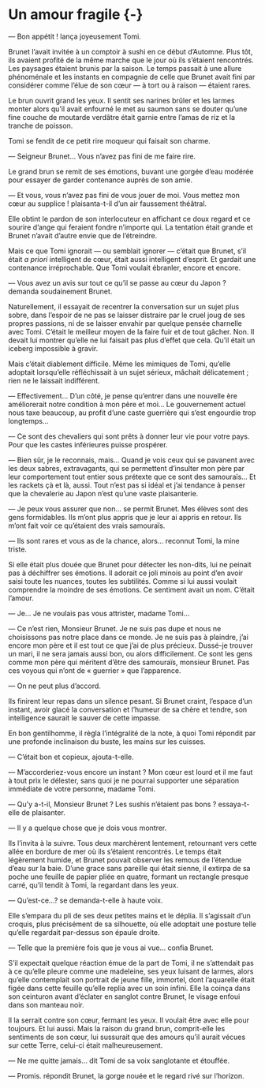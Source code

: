 # Un amour fragile {-}

— Bon appétit ! lança joyeusement Tomi.

Brunet l’avait invitée à un comptoir à sushi en ce début d’Automne. Plus tôt,
ils avaient profité de la même marche que le jour où ils s’étaient rencontrés.
Les paysages étaient brunis par la saison. Le temps passait à une allure
phénoménale et les instants en compagnie de celle que Brunet avait fini par
considérer comme l’élue de son cœur — à tort ou à raison — étaient rares.

Le brun ouvrit grand les yeux. Il sentit ses narines brûler et les larmes
monter alors qu’il avait enfourné le met au saumon sans se douter qu’une fine
couche de moutarde verdâtre était garnie entre l’amas de riz et la tranche de
poisson.

Tomi se fendit de ce petit rire moqueur qui faisait son charme.

— Seigneur Brunet… Vous n’avez pas fini de me faire rire.

Le grand brun se remit de ses émotions, buvant une gorgée d’eau modérée pour
essayer de garder contenance auprès de son amie.

— Et vous, vous n’avez pas fini de vous jouer de moi. Vous mettez mon cœur au
supplice ! plaisanta-t-il d’un air faussement théâtral.

Elle obtint le pardon de son interlocuteur en affichant ce doux regard et ce
sourire d’ange qui feraient fondre n’importe qui. La tentation était grande et
Brunet n’avait d’autre envie que de l’étreindre.

Mais ce que Tomi ignorait — ou semblait ignorer — c’était que Brunet, s’il
était *a priori* intelligent de cœur, était aussi intelligent d’esprit. Et
gardait une contenance irréprochable. Que Tomi voulait ébranler, encore et
encore.

— Vous avez un avis sur tout ce qu’il se passe au cœur du Japon ? demanda
soudainement Brunet.

Naturellement, il essayait de recentrer la conversation sur un sujet plus
sobre, dans l’espoir de ne pas se laisser distraire par le cruel joug de ses
propres passions, ni de se laisser envahir par quelque pensée charnelle avec
Tomi. C’était le meilleur moyen de la faire fuir et de tout gâcher. Non. Il
devait lui montrer qu’elle ne lui faisait pas plus d’effet que cela. Qu’il
était un iceberg impossible à gravir.

Mais c’était diablement difficile. Même les mimiques de Tomi, qu’elle adoptait
lorsqu’elle réfléchissait à un sujet sérieux, mâchait délicatement ; rien ne
le laissait indifférent.

— Effectivement… D’un côté, je pense qu’entrer dans une nouvelle ère
améliorerait notre condition à mon père et moi… Le gouvernement actuel nous
taxe beaucoup, au profit d’une caste guerrière qui s’est engourdie trop
longtemps…

— Ce sont des chevaliers qui sont prêts à donner leur vie pour votre pays. Pour
que les castes inférieures puisse prospérer.

— Bien sûr, je le reconnais, mais… Quand je vois ceux qui se pavanent avec les
deux sabres, extravagants, qui se permettent d’insulter mon père par leur
comportement tout entier sous prétexte que ce sont des samouraïs… Et les
rackets çà et là, aussi. Tout n’est pas si idéal et j’ai tendance à penser que
la chevalerie au Japon n’est qu’une vaste plaisanterie.

— Je peux vous assurer que non… se permit Brunet. Mes élèves sont des gens
formidables. Ils m’ont plus appris que je leur ai appris en retour. Ils m’ont
fait voir ce qu’étaient des vrais samouraïs.

— Ils sont rares et vous as de la chance, alors… reconnut Tomi, la mine triste.

Si elle était plus douée que Brunet pour détecter les non-dits, lui ne peinait
pas à déchiffrer ses émotions. Il adorait ce joli minois au point d’en avoir
saisi toute les nuances, toutes les subtilités. Comme si lui aussi voulait
comprendre la moindre de ses émotions. Ce sentiment avait un nom. C’était
l’amour.

— Je… Je ne voulais pas vous attrister, madame Tomi…

— Ce n’est rien, Monsieur Brunet. Je ne suis pas dupe et nous ne choisissons
pas notre place dans ce monde. Je ne suis pas à plaindre, j’ai encore mon père
et il est tout ce que j’ai de plus précieux. Dussé-je trouver un mari, il ne
sera jamais aussi bon, ou alors difficilement. Ce sont les gens comme mon père
qui méritent d’être des samouraïs, monsieur Brunet. Pas ces voyous qui n’ont
de « guerrier » que l’apparence.

— On ne peut plus d’accord.

Ils finirent leur repas dans un silence pesant. Si Brunet craint, l’espace d’un
instant, avoir glacé la conversation et l’humeur de sa chère et tendre, son
intelligence saurait le sauver de cette impasse.

En bon gentilhomme, il règla l’intégralité de la note, à quoi Tomi répondit
par une profonde inclinaison du buste, les mains sur les cuisses.

— C’était bon et copieux, ajouta-t-elle.

— M’accorderiez-vous encore un instant ? Mon cœur est lourd et il me faut à
tout prix le délester, sans quoi je ne pourrai supporter une séparation
immédiate de votre personne, madame Tomi.

— Qu’y a-t-il, Monsieur Brunet ? Les sushis n’étaient pas bons ? essaya-t-elle
de plaisanter.

— Il y a quelque chose que je dois vous montrer.

Ils l’invita à la suivre. Tous deux marchèrent lentement, retournant vers cette
allée en bordure de mer où ils s’étaient rencontrés. Le temps était légèrement
humide, et Brunet pouvait observer les remous de l’étendue d’eau sur la baie.
D’une grace sans pareille qui était sienne, il extirpa de sa poche une feuille
de papier pliée en quatre, formant un rectangle presque carré, qu’il tendit à
Tomi, la regardant dans les yeux.

— Qu’est-ce…? se demanda-t-elle à haute voix.

Elle s’empara du pli de ses deux petites mains et le déplia. Il s’agissait d’un
croquis, plus précisément de sa silhouette, où elle adoptait une posture telle
qu’elle regardait par-dessus son épaule droite.

— Telle que la première fois que je vous ai vue… confia Brunet.

S’il expectait quelque réaction émue de la part de Tomi, il ne s’attendait pas
à ce qu’elle pleure comme une madeleine, ses yeux luisant de larmes, alors
qu’elle contemplait son portrait de jeune fille, immortel, dont l’aquarelle
était figée dans cette feuille qu’elle replia avec un soin infini. Elle la
coinça dans son ceinturon avant d’éclater en sanglot contre Brunet, le visage
enfoui dans son manteau noir.

Il la serrait contre son cœur, fermant les yeux. Il voulait être avec elle
pour toujours. Et lui aussi. Mais la raison du grand brun, comprit-elle les
sentiments de son cœur, lui sussurait que des amours qu’il aurait vécues sur
cette Terre, celui-ci était malheureusement.

— Ne me quitte jamais… dit Tomi de sa voix sanglotante et étouffée.

— Promis. répondit Brunet, la gorge nouée et le regard rivé sur l’horizon.
